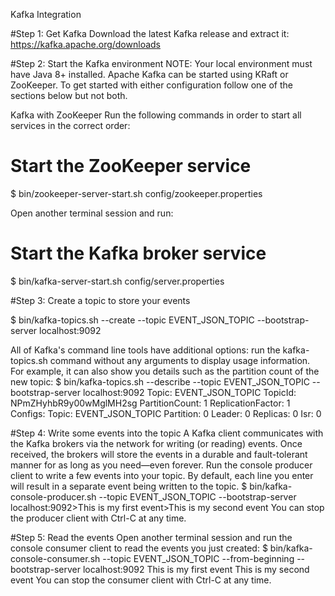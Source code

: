Kafka Integration

#Step 1: Get Kafka
Download the latest Kafka release and extract it:
https://kafka.apache.org/downloads

#Step 2: Start the Kafka environment
NOTE: Your local environment must have Java 8+ installed.
Apache Kafka can be started using KRaft or ZooKeeper. To get started with either configuration follow one of the sections below but not both. 

Kafka with ZooKeeper
Run the following commands in order to start all services in the correct order:
# Start the ZooKeeper service
$ bin/zookeeper-server-start.sh config/zookeeper.properties

Open another terminal session and run:
# Start the Kafka broker service
$ bin/kafka-server-start.sh config/server.properties


#Step 3: Create a topic to store your events

$ bin/kafka-topics.sh --create --topic EVENT_JSON_TOPIC --bootstrap-server localhost:9092


All of Kafka's command line tools have additional options: run the kafka-topics.sh command without any arguments to display usage information. For example, it can also show you details such as the partition count of the new topic:
$ bin/kafka-topics.sh --describe --topic EVENT_JSON_TOPIC --bootstrap-server localhost:9092
Topic: EVENT_JSON_TOPIC        TopicId: NPmZHyhbR9y00wMglMH2sg PartitionCount: 1       ReplicationFactor: 1	Configs:
Topic: EVENT_JSON_TOPIC Partition: 0    Leader: 0   Replicas: 0 Isr: 0


#Step 4: Write some events into the topic
A Kafka client communicates with the Kafka brokers via the network for writing (or reading) events. Once received, the brokers will store the events in a durable and fault-tolerant manner for as long as you need—even forever.
Run the console producer client to write a few events into your topic. By default, each line you enter will result in a separate event being written to the topic.
$ bin/kafka-console-producer.sh --topic EVENT_JSON_TOPIC --bootstrap-server localhost:9092>This is my first event>This is my second event
You can stop the producer client with Ctrl-C at any time.

#Step 5: Read the events
Open another terminal session and run the console consumer client to read the events you just created:
$ bin/kafka-console-consumer.sh --topic EVENT_JSON_TOPIC --from-beginning --bootstrap-server localhost:9092
This is my first event
This is my second event
You can stop the consumer client with Ctrl-C at any time.
